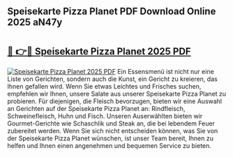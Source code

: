 ## Speisekarte Pizza Planet PDF Download Online 2025 aN47y

# <h2><a href="http://gce296.nevu.top/?p=Speisekarte+Pizza+Planet">🔗 👉🔴 Speisekarte Pizza Planet 2025 PDF</a></h2>

[![Speisekarte Pizza Planet 2025 PDF](https://i.imgur.com/dBaPXMq.png)](http://gce296.nevu.top/?p=Speisekarte+Pizza+Planet)
Ein Essensmenü ist nicht nur eine Liste von Gerichten, sondern auch die Kunst, ein Gericht zu kreieren, das Ihnen gefallen wird. Wenn Sie etwas Leichtes und Frisches suchen, empfehlen wir Ihnen, unsere Salate aus unserer Speisekarte Pizza Planet zu probieren. Für diejenigen, die Fleisch bevorzugen, bieten wir eine Auswahl an Gerichten auf der Speisekarte Pizza Planet an: Rindfleisch, Schweinefleisch, Huhn und Fisch. Unseren Auserwählten bieten wir Gourmet-Gerichte wie Schaschlik und Steak an, die bei lebendem Feuer zubereitet werden. Wenn Sie sich nicht entscheiden können, was Sie von der Speisekarte Pizza Planet wünschen, ist unser Team bereit, Ihnen zu helfen und Ihnen einen angenehmen und bequemen Service zu bieten.
